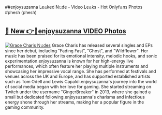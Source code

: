##enjoysuzanna Le𝚊ked N𝚞de - Video Le𝚊ks - Hot Onlyf𝚊ns Photos #phesh (phesh)

# <h2><a href="https://mediaupload.pro?title=enjoysuzanna&ref=9FEB">🔗 New 👉🔴enjoysuzanna VIDEO Photos</a></h2>

[![Grace Charis N𝚞des](https://i.imgur.com/rIISA9y.gif)](https://mediaupload.pro?title=enjoysuzanna&ref=9FEB)
Grace Charis has released several singles and EPs since her debut, including "Fading Fast", "Ghost", and "Wildflower". Her music has been praised for its emotional intensity, melodic hooks, and sonic experimentation.enjoysuzanna is known for her high-energy live performances, which often feature her playing multiple instruments and showcasing her impressive vocal range. She has performed at festivals and venues across the UK and Europe, and has supported established artists such as Tom Odell and Lewis Capaldi.enjoysuzanna's journey into the world of social media began with her love for gaming. She started streaming on Twitch under the username "GingerBreaker" in 2013, where she gained a small but dedicated following.enjoysuzanna's charisma and infectious energy shone through her streams, making her a popular figure in the gaming community.